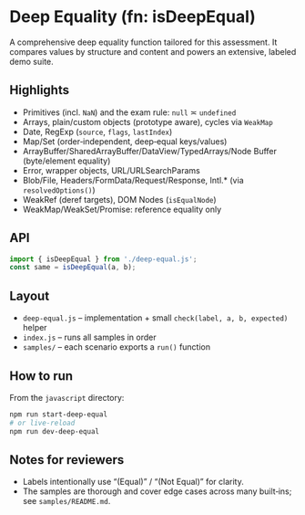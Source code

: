 # Deep Equality (fn: isDeepEqual)

A comprehensive deep equality function tailored for this assessment. It compares values by structure and content and powers an extensive, labeled demo suite.

## Highlights
- Primitives (incl. `NaN`) and the exam rule: `null` ≍ `undefined`
- Arrays, plain/custom objects (prototype aware), cycles via `WeakMap`
- Date, RegExp (`source`, `flags`, `lastIndex`)
- Map/Set (order‑independent, deep‑equal keys/values)
- ArrayBuffer/SharedArrayBuffer/DataView/TypedArrays/Node Buffer (byte/element equality)
- Error, wrapper objects, URL/URLSearchParams
- Blob/File, Headers/FormData/Request/Response, Intl.* (via `resolvedOptions()`)
- WeakRef (deref targets), DOM Nodes (`isEqualNode`)
- WeakMap/WeakSet/Promise: reference equality only

## API
```js
import { isDeepEqual } from './deep-equal.js';
const same = isDeepEqual(a, b);
```

## Layout
- `deep-equal.js` – implementation + small `check(label, a, b, expected)` helper
- `index.js` – runs all samples in order
- `samples/` – each scenario exports a `run()` function

## How to run
From the `javascript` directory:
```bash
npm run start-deep-equal
# or live-reload
npm run dev-deep-equal
```

## Notes for reviewers
- Labels intentionally use “(Equal)” / “(Not Equal)” for clarity.
- The samples are thorough and cover edge cases across many built‑ins; see `samples/README.md`.


